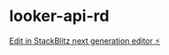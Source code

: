 # looker-api-rd

[Edit in StackBlitz next generation editor ⚡️](https://stackblitz.com/~/github.com/ashtonlance/looker-api-rd)